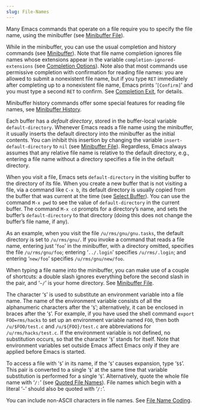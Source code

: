 ```yaml
---
slug: File-Names
---
```


Many Emacs commands that operate on a file require you to specify the file name, using the minibuffer (see [Minibuffer File](/docs/emacs/Minibuffer-File)).

While in the minibuffer, you can use the usual completion and history commands (see [Minibuffer](/docs/emacs/Minibuffer)). Note that file name completion ignores file names whose extensions appear in the variable `completion-ignored-extensions` (see [Completion Options](/docs/emacs/Completion-Options)). Note also that most commands use permissive completion with confirmation for reading file names: you are allowed to submit a nonexistent file name, but if you type `RET` immediately after completing up to a nonexistent file name, Emacs prints ‘`[Confirm]`’ and you must type a second `RET` to confirm. See [Completion Exit](/docs/emacs/Completion-Exit), for details.

Minibuffer history commands offer some special features for reading file names, see [Minibuffer History](/docs/emacs/Minibuffer-History).

Each buffer has a *default directory*, stored in the buffer-local variable `default-directory`. Whenever Emacs reads a file name using the minibuffer, it usually inserts the default directory into the minibuffer as the initial contents. You can inhibit this insertion by changing the variable `insert-default-directory` to `nil` (see [Minibuffer File](/docs/emacs/Minibuffer-File)). Regardless, Emacs always assumes that any relative file name is relative to the default directory, e.g., entering a file name without a directory specifies a file in the default directory.

When you visit a file, Emacs sets `default-directory` in the visiting buffer to the directory of its file. When you create a new buffer that is not visiting a file, via a command like `C-x b`, its default directory is usually copied from the buffer that was current at the time (see [Select Buffer](/docs/emacs/Select-Buffer)). You can use the command `M-x pwd` to see the value of `default-directory` in the current buffer. The command `M-x cd` prompts for a directory’s name, and sets the buffer’s `default-directory` to that directory (doing this does not change the buffer’s file name, if any).

As an example, when you visit the file `/u/rms/gnu/gnu.tasks`, the default directory is set to `/u/rms/gnu/`. If you invoke a command that reads a file name, entering just ‘`foo`’ in the minibuffer, with a directory omitted, specifies the file `/u/rms/gnu/foo`; entering ‘`../.login`’ specifies `/u/rms/.login`; and entering ‘`new/foo`’ specifies `/u/rms/gnu/new/foo`.

When typing a file name into the minibuffer, you can make use of a couple of shortcuts: a double slash ignores everything before the second slash in the pair, and ‘`~/`’ is your home directory. See [Minibuffer File](/docs/emacs/Minibuffer-File).

The character ‘`$`’ is used to substitute an environment variable into a file name. The name of the environment variable consists of all the alphanumeric characters after the ‘`$`’; alternatively, it can be enclosed in braces after the ‘`$`’. For example, if you have used the shell command `export FOO=rms/hacks` to set up an environment variable named `FOO`, then both `/u/$FOO/test.c` and `/u/${FOO}/test.c` are abbreviations for `/u/rms/hacks/test.c`. If the environment variable is not defined, no substitution occurs, so that the character ‘`$`’ stands for itself. Note that environment variables set outside Emacs affect Emacs only if they are applied before Emacs is started.

To access a file with ‘`$`’ in its name, if the ‘`$`’ causes expansion, type ‘`$$`’. This pair is converted to a single ‘`$`’ at the same time that variable substitution is performed for a single ‘`$`’. Alternatively, quote the whole file name with ‘`/:`’ (see [Quoted File Names](/docs/emacs/Quoted-File-Names)). File names which begin with a literal ‘`~`’ should also be quoted with ‘`/:`’.

You can include non-ASCII characters in file names. See [File Name Coding](/docs/emacs/File-Name-Coding).
